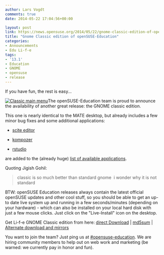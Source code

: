 ```yaml
---
author: Lars Vogdt
comments: true
date: 2014-05-22 17:04:56+00:00

layout: post
link: https://news.opensuse.org/2014/05/22/gnome-classic-edition-of-opensuse-education/
title: "Gnome Classic edition of openSUSE-Education"
categories:
- Announcements
- Edu Li-f-e
tags:
- '13.1'
- Education
- GNOME
- opensuse
- release
---
```

If you have fun, the rest is easy...


[![Classic main menu ](https://en.opensuse.org/images/thumb/0/01/Life131-mate11.png/796px-Life131-mate11.png)](https://en.opensuse.org/Screenshots#openSUSE_Edu_Li-f-e_Mate.2FGnome-classic.2FGnome_Edition)The openSUSE-Education team is proud to announce the availability of another great release: the GNOME classic edition.


This one is nearly identical to the MATE desktop, but already includes a few minor bug fixes and some additional applications:



	
  * [scite editor](http://www.scintilla.org/SciTE.html)

	
  * [kompozer](http://kompozer.net/)

	
  * [rstudio](https://www.rstudio.com/)


are added to the (already huge) [list of available applications](http://download.opensuse-education.org/ISOs/openSUSE-Edu-li-f-e-gnome-classic.x86_64-13.1.1.iso-packages.html).

Quoting Jigish Gohil:


<blockquote>classic is so much better than standard gnome  i wonder why it is not standard</blockquote>


BTW: openSUSE Education releases always contain the latest official openSUSE updates and other cool stuff, so you should be able to get an up-to date live system up and running in a few seconds/minutes (depending on your hardware) - which can also be installed on your local hard disk with just a few mouse clicks. Just click on the "Live-Install" icon on the desktop.

Get Li-f-e GNOME Classic edition from here: [direct Download](http://sourceforge.net/projects/opensuse-edu/files/download/ISOs/openSUSE-Edu-li-f-e-gnome-classic.x86_64-13.1.1.iso/download) | [md5sum](http://sourceforge.net/projects/opensuse-edu/files/download/ISOs/openSUSE-Edu-li-f-e-gnome-classic.x86_64-13.1.1.iso.md5/download) | [Alternate download and mirrors](http://download.opensuse-education.org/ISOs/)

You want to join the team? Just ping us at [#opensuse-education](irc://irc.freenode.net/#opensuse-education). We are hiring community members to help out on web work and marketing (be warned: we currently pay in honor and fun).		
